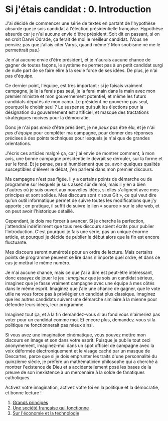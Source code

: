 Si j'étais candidat : 0. Introduction
=====================================

J'ai décidé de commencer une série de textes en partant de l'hypothèse
absurde que je sois candidat à l'élection présidentielle française.
Hypothèse absurde car je n'ai aucune envie d'être président. Soit dit en
passant, si on en croit Darwi Odrade, ça ferait de moi le meilleur candidat.
(Vous ne pensiez pas que j'allais citer Varys, quand même ? Mon snobisme ne
me le permettrait pas.)

Je n'ai aucune envie d'être président, et je n'aurais aucune chance de
gagner de toutes façons, le système ne permet pas à un petit candidat surgi
de nulle part de se faire élire à la seule force de ses idées. De plus, je
n'ai pas d'équipe.

Ce dernier point, l'équipe, est très important : si je faisais vraiment
campagne, je le la ferais pas seul, je la ferai main dans la main avec mon
premier ministre et mon gouvernement potentiel, et même les futurs candidats
députés de mon camp. Le président ne gouverne pas seul, pourquoi le choisir
seul ? Le suspense qui suit les élections pour la désignation du
gouvernement est artificiel, et masque des tractations stratégiques nocives
pour la démocratie.

Donc je n'ai pas *envie* d'être président, je ne *peux pas* être élu, et je
n'ai *pas d'équipe* pour compléter ma campagne, pour donner des réponses
précises à des points techniques pour lesquels je n'ai que de grandes
orientations.

J'écris ces articles malgré ça, car j'ai envie de montrer comment, à mon
avis, une bonne campagne présidentielle devrait se dérouler, sur la forme et
sur le fond. Et je pense, pas si humblement que ça, avoir quelques qualités
susceptibles d'élever le débat, j'en parlerai dans mon premier discours.

Ma campagne n'est pas figée. Il y a certains points de démarche ou de
programme sur lesquels je suis assez sûr de moi, mais il y en a bien
d'autres où je suis ouvert aux nouvelles idées, si elles s'alignent avec mes
principes et sont solides. Mes discours sont « sous Git », ce qui veut dire
qu'un outil informatique permet de suivre toutes les modifications que j'y
apporte ; en pratique, il suffit de suivre le lien « source » sur le site
web, et on peut avoir l'historique détaillé.

Cependant, je dois me forcer à avancer. Si je cherche la perfection,
j'attendrai indéfiniment que tous mes discours soient écrits pour publier
l'introduction. C'est pourquoi je fais une série, pas un unique énorme
article, et pourquoi je décide de publier le début alors que la fin est
encore fluctuante.

Mes discours seront numérotés pour un ordre de lecture. Mais certains points
de programme peuvent se lire dans n'importe quel ordre, et dans ce cas je
mettrai le même numéro.

Je n'ai aucune chance, mais ce que j'ai à dire est peut-être intéressant,
donc essayez de jouer le jeu : *imaginez* que je sois un candidat sérieux,
imaginez que je fasse vraiment campagne avec une équipe à mes côtés dans le
même esprit. Imaginez que j'aie une chance de gagner, que le vote utile ne
vous force pas à privilégier un candidat plus classique. Imaginez que les
autres candidats suivent une démarche similaire à la mienne pour défendre
leurs idées, leur programme.

Imaginez tout ça, et à la fin demandez-vous si au fond vous n'aimeriez pas
voter pour un candidat comme moi. Et encore plus, demandez-vous si la
politique ne fonctionnerait pas mieux ainsi.

Si vous avez une imagination cinématique, vous pouvez mettre mon discours en
image et son dans votre esprit. Puisque je publie tout ceci anonymement,
imaginez-moi dans un spot officiel de campagne avec la voix déformée
électroniquement et le visage caché par un masque de Descartes, parce que si
je dois emprunter les traits d'une personnalité du quinzième siècle, je
préfère un mathématicien philosophe qui a cherché à montrer l'existence de
Dieu et a accidentellement posé les bases de la preuve de son inexistence à
un mercenaire à la solde de fanatiques catholiques.

Activez votre imagination, activez votre foi en la politique et la
démocratie, et bonne lecture !


1. [Grands principes][sjc01]
2. [Une société française qui fonctionne][sjc02]
3. [Sur l'économie et la technologie][sjc03]

 [sjc01]: si_j_etais_candidat_01_grands_principes.md
 [sjc02]: si_j_etais_candidat_02_une_societe_francaise_qui_fonctionne.md
 [sjc03]: si_j_etais_candidat_03_sur_l_economie_et_la_technologie.md

